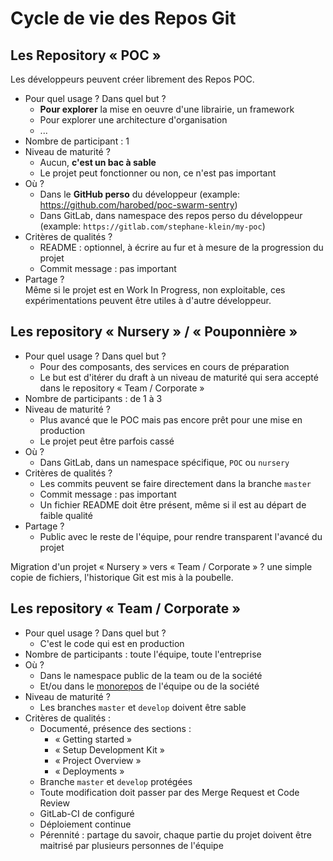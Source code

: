 # Cycle de vie des Repos Git

## Les Repository « POC »

Les développeurs peuvent créer librement des Repos POC.

- Pour quel usage ? Dans quel but ?
  - **Pour explorer** la mise en oeuvre d'une librairie, un framework
  - Pour explorer une architecture d'organisation
  - ...
- Nombre de participant : 1
- Niveau de maturité ? 
  - Aucun, **c'est un bac à sable**
  - Le projet peut fonctionner ou non, ce n'est pas important
- Où ?
  - Dans le **GitHub perso** du développeur (example: https://github.com/harobed/poc-swarm-sentry)
  - Dans GitLab, dans namespace des repos perso du développeur (example: `https://gitlab.com/stephane-klein/my-poc`)
- Critères de qualités ?
  - README : optionnel, à écrire au fur et à mesure de la progression du projet
  - Commit message : pas important
- Partage ?<br />
  Même si le projet est en Work In Progress, non exploitable, ces expérimentations peuvent être utiles à d'autre développeur.   


## Les repository « Nursery » / « Pouponnière »

- Pour quel usage ? Dans quel but ?
  - Pour des composants, des services en cours de préparation
  - Le but est d'itérer du draft à un niveau de maturité qui sera accepté dans le repository « Team / Corporate »
- Nombre de participants : de 1 à 3
- Niveau de maturité ? 
  - Plus avancé que le POC mais pas encore prêt pour une mise en production
  - Le projet peut être parfois cassé
- Où ?
  - Dans GitLab, dans un namespace spécifique, `POC` ou `nursery`
- Critères de qualités ?
  - Les commits peuvent se faire directement dans la branche `master`
  - Commit message : pas important
  - Un fichier README doit être présent, même si il est au départ de faible qualité
- Partage ?
  - Public avec le reste de l'équipe, pour rendre transparent l'avancé du projet

Migration d'un projet « Nursery » vers « Team / Corporate » ? une simple copie de fichiers, l'historique Git est mis à la poubelle.


## Les repository « Team / Corporate »

- Pour quel usage ? Dans quel but ?
  - C'est le code qui est en production
- Nombre de participants : toute l'équipe, toute l'entreprise
- Où ?
  - Dans le namespace public de la team ou de la société
  - Et/ou dans le [monorepos](https://gomonorepo.org/) de l'équipe ou de la société
- Niveau de maturité ?
  - Les branches `master` et `develop` doivent être sable
- Critères de qualités :
  - Documenté, présence des sections :
    - « Getting started »
    - « Setup Development Kit »
    - « Project Overview »
    - « Deployments »
  - Branche `master` et `develop` protégées
  - Toute modification doit passer par des Merge Request et Code Review 
  - GitLab-CI de configuré
  - Déploiement continue
  - Pérennité : partage du savoir, chaque partie du projet doivent être maitrisé par plusieurs personnes de l'équipe